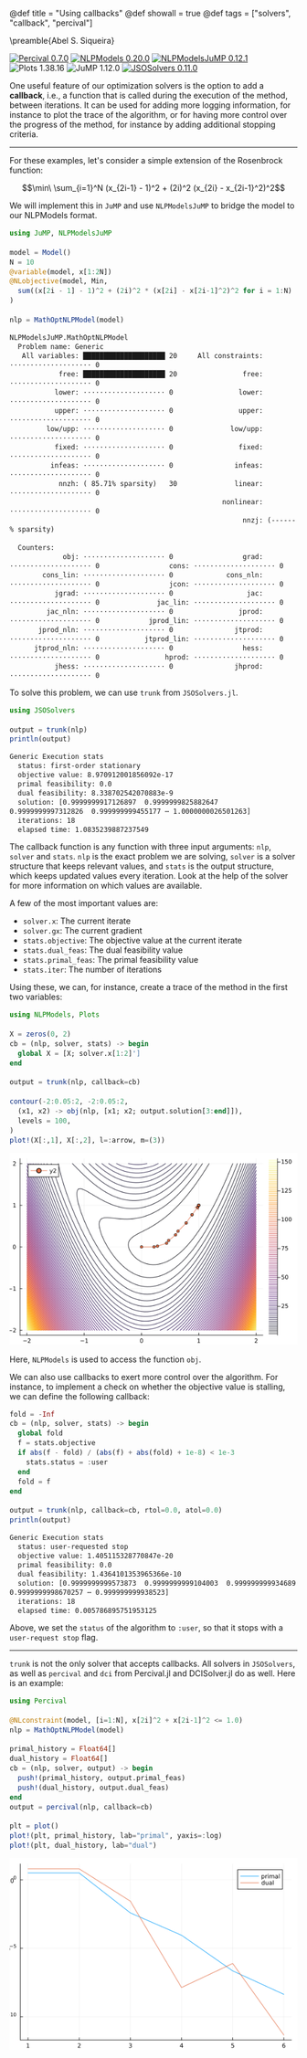 @def title = "Using callbacks"
@def showall = true
@def tags = ["solvers", "callback", "percival"]

\preamble{Abel S. Siqueira}


[![Percival 0.7.0](https://img.shields.io/badge/Percival-0.7.0-006400?style=flat-square&labelColor=389826)](https://juliasmoothoptimizers.github.io/Percival.jl/stable/)
[![NLPModels 0.20.0](https://img.shields.io/badge/NLPModels-0.20.0-8b0000?style=flat-square&labelColor=cb3c33)](https://juliasmoothoptimizers.github.io/NLPModels.jl/stable/)
[![NLPModelsJuMP 0.12.1](https://img.shields.io/badge/NLPModelsJuMP-0.12.1-8b0000?style=flat-square&labelColor=cb3c33)](https://juliasmoothoptimizers.github.io/NLPModelsJuMP.jl/stable/)
![Plots 1.38.16](https://img.shields.io/badge/Plots-1.38.16-000?style=flat-square&labelColor=999)
![JuMP 1.12.0](https://img.shields.io/badge/JuMP-1.12.0-000?style=flat-square&labelColor=999)
[![JSOSolvers 0.11.0](https://img.shields.io/badge/JSOSolvers-0.11.0-006400?style=flat-square&labelColor=389826)](https://juliasmoothoptimizers.github.io/JSOSolvers.jl/stable/)



One useful feature of our optimization solvers is the option to add a **callback**, i.e., a function that is called during the execution of the method, between iterations.
It can be used for adding more logging information, for instance to plot the trace of the algorithm, or for having more control over the progress of the method, for instance by adding additional stopping criteria.

---

For these examples, let's consider a simple extension of the Rosenbrock function:

$$\min\ \sum_{i=1}^N (x_{2i-1} - 1)^2 + (2i)^2 (x_{2i} - x_{2i-1}^2)^2$$

We will implement this in `JuMP` and use `NLPModelsJuMP` to bridge the model to our NLPModels format.

```julia
using JuMP, NLPModelsJuMP

model = Model()
N = 10
@variable(model, x[1:2N])
@NLobjective(model, Min,
  sum((x[2i - 1] - 1)^2 + (2i)^2 * (x[2i] - x[2i-1]^2)^2 for i = 1:N)
)

nlp = MathOptNLPModel(model)
```

```plaintext
NLPModelsJuMP.MathOptNLPModel
  Problem name: Generic
   All variables: ████████████████████ 20     All constraints: ⋅⋅⋅⋅⋅⋅⋅⋅⋅⋅⋅⋅⋅⋅⋅⋅⋅⋅⋅⋅ 0     
            free: ████████████████████ 20                free: ⋅⋅⋅⋅⋅⋅⋅⋅⋅⋅⋅⋅⋅⋅⋅⋅⋅⋅⋅⋅ 0     
           lower: ⋅⋅⋅⋅⋅⋅⋅⋅⋅⋅⋅⋅⋅⋅⋅⋅⋅⋅⋅⋅ 0                lower: ⋅⋅⋅⋅⋅⋅⋅⋅⋅⋅⋅⋅⋅⋅⋅⋅⋅⋅⋅⋅ 0     
           upper: ⋅⋅⋅⋅⋅⋅⋅⋅⋅⋅⋅⋅⋅⋅⋅⋅⋅⋅⋅⋅ 0                upper: ⋅⋅⋅⋅⋅⋅⋅⋅⋅⋅⋅⋅⋅⋅⋅⋅⋅⋅⋅⋅ 0     
         low/upp: ⋅⋅⋅⋅⋅⋅⋅⋅⋅⋅⋅⋅⋅⋅⋅⋅⋅⋅⋅⋅ 0              low/upp: ⋅⋅⋅⋅⋅⋅⋅⋅⋅⋅⋅⋅⋅⋅⋅⋅⋅⋅⋅⋅ 0     
           fixed: ⋅⋅⋅⋅⋅⋅⋅⋅⋅⋅⋅⋅⋅⋅⋅⋅⋅⋅⋅⋅ 0                fixed: ⋅⋅⋅⋅⋅⋅⋅⋅⋅⋅⋅⋅⋅⋅⋅⋅⋅⋅⋅⋅ 0     
          infeas: ⋅⋅⋅⋅⋅⋅⋅⋅⋅⋅⋅⋅⋅⋅⋅⋅⋅⋅⋅⋅ 0               infeas: ⋅⋅⋅⋅⋅⋅⋅⋅⋅⋅⋅⋅⋅⋅⋅⋅⋅⋅⋅⋅ 0     
            nnzh: ( 85.71% sparsity)   30              linear: ⋅⋅⋅⋅⋅⋅⋅⋅⋅⋅⋅⋅⋅⋅⋅⋅⋅⋅⋅⋅ 0     
                                                    nonlinear: ⋅⋅⋅⋅⋅⋅⋅⋅⋅⋅⋅⋅⋅⋅⋅⋅⋅⋅⋅⋅ 0     
                                                         nnzj: (------% sparsity)         

  Counters:
             obj: ⋅⋅⋅⋅⋅⋅⋅⋅⋅⋅⋅⋅⋅⋅⋅⋅⋅⋅⋅⋅ 0                 grad: ⋅⋅⋅⋅⋅⋅⋅⋅⋅⋅⋅⋅⋅⋅⋅⋅⋅⋅⋅⋅ 0                 cons: ⋅⋅⋅⋅⋅⋅⋅⋅⋅⋅⋅⋅⋅⋅⋅⋅⋅⋅⋅⋅ 0     
        cons_lin: ⋅⋅⋅⋅⋅⋅⋅⋅⋅⋅⋅⋅⋅⋅⋅⋅⋅⋅⋅⋅ 0             cons_nln: ⋅⋅⋅⋅⋅⋅⋅⋅⋅⋅⋅⋅⋅⋅⋅⋅⋅⋅⋅⋅ 0                 jcon: ⋅⋅⋅⋅⋅⋅⋅⋅⋅⋅⋅⋅⋅⋅⋅⋅⋅⋅⋅⋅ 0     
           jgrad: ⋅⋅⋅⋅⋅⋅⋅⋅⋅⋅⋅⋅⋅⋅⋅⋅⋅⋅⋅⋅ 0                  jac: ⋅⋅⋅⋅⋅⋅⋅⋅⋅⋅⋅⋅⋅⋅⋅⋅⋅⋅⋅⋅ 0              jac_lin: ⋅⋅⋅⋅⋅⋅⋅⋅⋅⋅⋅⋅⋅⋅⋅⋅⋅⋅⋅⋅ 0     
         jac_nln: ⋅⋅⋅⋅⋅⋅⋅⋅⋅⋅⋅⋅⋅⋅⋅⋅⋅⋅⋅⋅ 0                jprod: ⋅⋅⋅⋅⋅⋅⋅⋅⋅⋅⋅⋅⋅⋅⋅⋅⋅⋅⋅⋅ 0            jprod_lin: ⋅⋅⋅⋅⋅⋅⋅⋅⋅⋅⋅⋅⋅⋅⋅⋅⋅⋅⋅⋅ 0     
       jprod_nln: ⋅⋅⋅⋅⋅⋅⋅⋅⋅⋅⋅⋅⋅⋅⋅⋅⋅⋅⋅⋅ 0               jtprod: ⋅⋅⋅⋅⋅⋅⋅⋅⋅⋅⋅⋅⋅⋅⋅⋅⋅⋅⋅⋅ 0           jtprod_lin: ⋅⋅⋅⋅⋅⋅⋅⋅⋅⋅⋅⋅⋅⋅⋅⋅⋅⋅⋅⋅ 0     
      jtprod_nln: ⋅⋅⋅⋅⋅⋅⋅⋅⋅⋅⋅⋅⋅⋅⋅⋅⋅⋅⋅⋅ 0                 hess: ⋅⋅⋅⋅⋅⋅⋅⋅⋅⋅⋅⋅⋅⋅⋅⋅⋅⋅⋅⋅ 0                hprod: ⋅⋅⋅⋅⋅⋅⋅⋅⋅⋅⋅⋅⋅⋅⋅⋅⋅⋅⋅⋅ 0     
           jhess: ⋅⋅⋅⋅⋅⋅⋅⋅⋅⋅⋅⋅⋅⋅⋅⋅⋅⋅⋅⋅ 0               jhprod: ⋅⋅⋅⋅⋅⋅⋅⋅⋅⋅⋅⋅⋅⋅⋅⋅⋅⋅⋅⋅ 0
```





To solve this problem, we can use `trunk` from `JSOSolvers.jl`.

```julia
using JSOSolvers

output = trunk(nlp)
println(output)
```

```plaintext
Generic Execution stats
  status: first-order stationary
  objective value: 8.970912001856092e-17
  primal feasibility: 0.0
  dual feasibility: 8.338702542070883e-9
  solution: [0.9999999917126897  0.9999999825882647  0.9999999997312826  0.999999999455177 ⋯ 1.0000000026501263]
  iterations: 18
  elapsed time: 1.0835239887237549
```





The callback function is any function with three input arguments: `nlp`, `solver` and `stats`.
`nlp` is the exact problem we are solving, `solver` is a solver structure that keeps relevant values, and `stats` is the output structure, which keeps updated values every iteration.
Look at the help of the solver for more information on which values are available.

A few of the most important values are:

- `solver.x`: The current iterate
- `solver.gx`: The current gradient
- `stats.objective`: The objective value at the current iterate
- `stats.dual_feas`: The dual feasibility value
- `stats.primal_feas`: The primal feasibility value
- `stats.iter`: The number of iterations

Using these, we can, for instance, create a trace of the method in the first two variables:

```julia
using NLPModels, Plots

X = zeros(0, 2)
cb = (nlp, solver, stats) -> begin
  global X = [X; solver.x[1:2]']
end

output = trunk(nlp, callback=cb)

contour(-2:0.05:2, -2:0.05:2,
  (x1, x2) -> obj(nlp, [x1; x2; output.solution[3:end]]),
  levels = 100,
)
plot!(X[:,1], X[:,2], l=:arrow, m=(3))
```

![](figures/index_3_1.png)



Here, `NLPModels` is used to access the function `obj`.

We can also use callbacks to exert more control over the algorithm.
For instance, to implement a check on whether the objective value is stalling, we can define the following callback:

```julia
fold = -Inf
cb = (nlp, solver, stats) -> begin
  global fold
  f = stats.objective
  if abs(f - fold) / (abs(f) + abs(fold) + 1e-8) < 1e-3
    stats.status = :user
  end
  fold = f
end

output = trunk(nlp, callback=cb, rtol=0.0, atol=0.0)
println(output)
```

```plaintext
Generic Execution stats
  status: user-requested stop
  objective value: 1.405115328770847e-20
  primal feasibility: 0.0
  dual feasibility: 1.4364101353965366e-10
  solution: [0.9999999999573873  0.9999999999104003  0.999999999934689  0.9999999998670257 ⋯ 0.999999999938523]
  iterations: 18
  elapsed time: 0.005786895751953125
```





Above, we set the `status` of the algorithm to `:user`, so that it stops with a `user-request stop` flag.

---

`trunk` is not the only solver that accepts callbacks.
All solvers in `JSOSolvers`, as well as `percival` and `dci` from Percival.jl and DCISolver.jl do as well.
Here is an example:

```julia
using Percival

@NLconstraint(model, [i=1:N], x[2i]^2 + x[2i-1]^2 <= 1.0)
nlp = MathOptNLPModel(model)

primal_history = Float64[]
dual_history = Float64[]
cb = (nlp, solver, output) -> begin
  push!(primal_history, output.primal_feas)
  push!(dual_history, output.dual_feas)
end
output = percival(nlp, callback=cb)

plt = plot()
plot!(plt, primal_history, lab="primal", yaxis=:log)
plot!(plt, dual_history, lab="dual")
```

![](figures/index_5_1.png)
